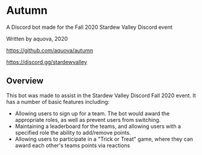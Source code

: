 # Autumn

A Discord bot made for the Fall 2020 Stardew Valley Discord event

Written by aquova, 2020

https://github.com/aquova/autumn

https://discord.gg/stardewvalley

## Overview

This bot was made to assist in the Stardew Valley Discord Fall 2020 event. It has a number of basic features including:

- Allowing users to sign up for a team. The bot would award the appropriate roles, as well as prevent users from switching.
- Maintaining a leaderboard for the teams, and allowing users with a specified role the ability to add/remove points.
- Allowing users to participate in a "Trick or Treat" game, where they can award each other's teams points via reactions
